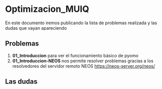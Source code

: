 # Optimizacion_MUIQ
En este documento iremos publicando la lista de problemas realizada y las dudas que vayan apareciendo
## Problemas
1. **01_Introduccion** para ver el funcionamiento básico de pyomo
2. **01_Introduccion-NEOS** nos permite resolver problemas gracias a los resolvedores del servidor remoto NEOS https://neos-server.org/neos/
## Las dudas
